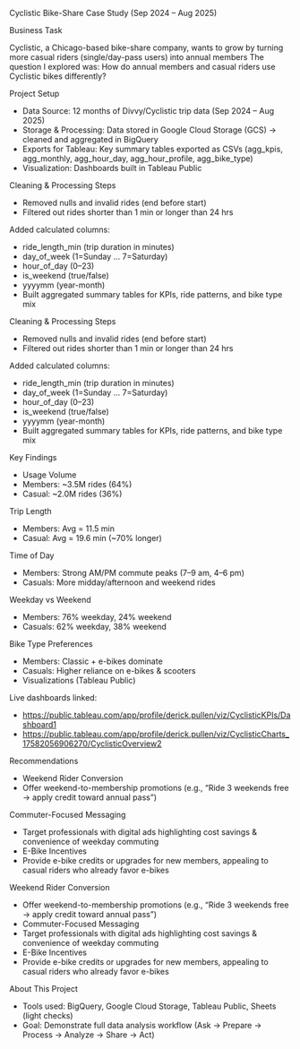Cyclistic Bike-Share Case Study (Sep 2024 – Aug 2025)

Business Task

Cyclistic, a Chicago-based bike-share company, wants to grow by turning more casual riders (single/day-pass users) into annual members
The question I explored was: How do annual members and casual riders use Cyclistic bikes differently?

Project Setup
- Data Source: 12 months of Divvy/Cyclistic trip data (Sep 2024 – Aug 2025)
- Storage & Processing: Data stored in Google Cloud Storage (GCS) → cleaned and aggregated in BigQuery
- Exports for Tableau: Key summary tables exported as CSVs (agg_kpis, agg_monthly, agg_hour_day, agg_hour_profile, agg_bike_type)
- Visualization: Dashboards built in Tableau Public

Cleaning & Processing Steps
- Removed nulls and invalid rides (end before start)
- Filtered out rides shorter than 1 min or longer than 24 hrs

Added calculated columns:
- ride_length_min (trip duration in minutes)
- day_of_week (1=Sunday … 7=Saturday)
- hour_of_day (0–23)
- is_weekend (true/false)
- yyyymm (year-month)
- Built aggregated summary tables for KPIs, ride patterns, and bike type mix

Cleaning & Processing Steps
- Removed nulls and invalid rides (end before start)
- Filtered out rides shorter than 1 min or longer than 24 hrs

Added calculated columns:
- ride_length_min (trip duration in minutes)
- day_of_week (1=Sunday … 7=Saturday)
- hour_of_day (0–23)
- is_weekend (true/false)
- yyyymm (year-month)
- Built aggregated summary tables for KPIs, ride patterns, and bike type mix

Key Findings
- Usage Volume
- Members: ~3.5M rides (64%)
- Casual: ~2.0M rides (36%)

Trip Length
- Members: Avg = 11.5 min
- Casual: Avg = 19.6 min (~70% longer)

Time of Day
- Members: Strong AM/PM commute peaks (7–9 am, 4–6 pm)
- Casuals: More midday/afternoon and weekend rides

Weekday vs Weekend
- Members: 76% weekday, 24% weekend
- Casuals: 62% weekday, 38% weekend

Bike Type Preferences
- Members: Classic + e-bikes dominate
- Casuals: Higher reliance on e-bikes & scooters
- Visualizations (Tableau Public)

Live dashboards linked:
- https://public.tableau.com/app/profile/derick.pullen/viz/CyclisticKPIs/Dashboard1
- https://public.tableau.com/app/profile/derick.pullen/viz/CyclisticCharts_17582056906270/CyclisticOverview2

Recommendations
- Weekend Rider Conversion
- Offer weekend-to-membership promotions (e.g., “Ride 3 weekends free → apply credit toward annual pass”)

Commuter-Focused Messaging
- Target professionals with digital ads highlighting cost savings & convenience of weekday commuting
- E-Bike Incentives
- Provide e-bike credits or upgrades for new members, appealing to casual riders who already favor e-bikes

Weekend Rider Conversion
- Offer weekend-to-membership promotions (e.g., “Ride 3 weekends free → apply credit toward annual pass”)
- Commuter-Focused Messaging
- Target professionals with digital ads highlighting cost savings & convenience of weekday commuting
- E-Bike Incentives
- Provide e-bike credits or upgrades for new members, appealing to casual riders who already favor e-bikes

About This Project
- Tools used: BigQuery, Google Cloud Storage, Tableau Public, Sheets (light checks)
- Goal: Demonstrate full data analysis workflow (Ask → Prepare → Process → Analyze → Share → Act)
